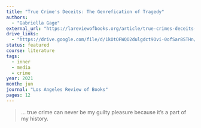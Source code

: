 ```yaml
---
title: "True Crime's Deceits: The Genrefication of Tragedy"
authors:
  - "Gabriella Gage"
external_url: "https://lareviewofbooks.org/article/true-crimes-deceits-the-genrefication-of-tragedy/"
drive_links:
  - "https://drive.google.com/file/d/1kOtOFWQO2dulgdct9Ovi-0ofSar8STHn/view?usp=drivesdk"
status: featured
course: literature
tags:
  - inner
  - media
  - crime
year: 2021
month: jun
journal: "Los Angeles Review of Books"
pages: 12
---
```


> … true crime can never be my guilty pleasure because it’s a part of my history.
